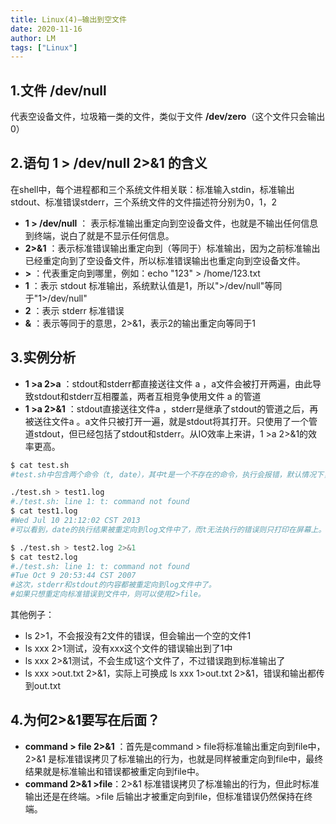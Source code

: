 ```yaml
---
title: Linux(4)—输出到空文件
date: 2020-11-16
author: LM
tags: ["Linux"]
---
```


## 1.文件 /dev/null 

代表空设备文件，垃圾箱一类的文件，类似于文件 **/dev/zero**（这个文件只会输出0）

## 2.语句 1 > /dev/null 2>&1 的含义

在shell中，每个进程都和三个系统文件相关联：标准输入stdin，标准输出stdout、标准错误stderr，三个系统文件的文件描述符分别为0，1，2

- **1 > /dev/null** ： 表示标准输出重定向到空设备文件，也就是不输出任何信息到终端，说白了就是不显示任何信息。
- **2>&1** ：表示标准错误输出重定向到（等同于）标准输出，因为之前标准输出已经重定向到了空设备文件，所以标准错误输出也重定向到空设备文件。
- **>** ：代表重定向到哪里，例如：echo "123" > /home/123.txt
- **1** ：表示 stdout 标准输出，系统默认值是1，所以">/dev/null"等同于"1>/dev/null"
- **2** ：表示 stderr 标准错误
- **&** ：表示等同于的意思，2>&1，表示2的输出重定向等同于1

## 3.实例分析

- **1 >a 2>a** ：stdout和stderr都直接送往文件 a ，a文件会被打开两遍，由此导致stdout和stderr互相覆盖，两者互相竞争使用文件 a 的管道
- **1 >a 2>&1** ：stdout直接送往文件a ，stderr是继承了stdout的管道之后，再被送往文件a 。a文件只被打开一遍，就是stdout将其打开。只使用了一个管道stdout，但已经包括了stdout和stderr。从IO效率上来讲，1 >a 2>&1的效率更高。

```bash
$ cat test.sh
#test.sh中包含两个命令（t, date），其中t是一个不存在的命令，执行会报错，默认情况下，错误会输出到stderr。date则能正确执行，并且输出时间信息，默认输出到stdout

./test.sh > test1.log
#./test.sh: line 1: t: command not found
$ cat test1.log
#Wed Jul 10 21:12:02 CST 2013
#可以看到，date的执行结果被重定向到log文件中了，而t无法执行的错误则只打印在屏幕上。

$ ./test.sh > test2.log 2>&1
$ cat test2.log
#./test.sh: line 1: t: command not found
#Tue Oct 9 20:53:44 CST 2007
#这次，stderr和stdout的内容都被重定向到log文件中了。
#如果只想重定向标准错误到文件中，则可以使用2>file。
```

其他例子：

- ls 2>1，不会报没有2文件的错误，但会输出一个空的文件1
- ls xxx 2>1测试，没有xxx这个文件的错误输出到了1中
- ls xxx 2>&1测试，不会生成1这个文件了，不过错误跑到标准输出了
- ls xxx >out.txt 2>&1，实际上可换成 ls xxx 1>out.txt 2>&1，错误和输出都传到out.txt

## 4.为何2>&1要写在后面？

- **command > file 2>&1** ：首先是command > file将标准输出重定向到file中， 2>&1 是标准错误拷贝了标准输出的行为，也就是同样被重定向到file中，最终结果就是标准输出和错误都被重定向到file中。 
- **command 2>&1 >file**：2>&1 标准错误拷贝了标准输出的行为，但此时标准输出还是在终端。>file 后输出才被重定向到file，但标准错误仍然保持在终端。